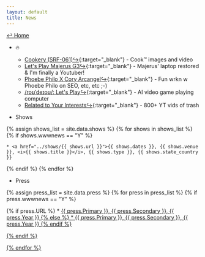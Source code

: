 ```yaml
---
layout: default
title: News
---
```

<a href="../">↩ Home </a>
* 🔥
	* [Cookery (SRF-061)↪](https://cookery.cooking/){:target="_blank"} - Cook™ images and video   
	* [Let's Play Majerus G3↪](https://twitter.com/cory_arcangel/status/1841429550372122677){:target="_blank"} - Majerus' laptop restored & I'm finally a Youtuber!  
	* [Phoebe Philo X Cory Arcangel↪](https://www.google.com/search?q=Phoebe+Philo){:target="_blank"} - Fun wrkn w Phoebe Philo on SEO, etc, etc ;-)  
	* [/roʊˈdeɪoʊ/: Let's Play↪](https://rodeo.computer/){:target="_blank"} - AI video game playing computer   
	* [Related to Your Interests↪](https://rtyi.coryarcangel.com/){:target="_blank"} - 800+ YT vids of trash  

* Shows

{% assign shows_list = site.data.shows %}
{% for shows in shows_list %}
{% if shows.wwwnews == "Y" %}

	* <a href="../shows/{{ shows.url }}">{{ shows.dates }}, {{ shows.venue }}, <i>{{ shows.title }}</i>, {{ shows.type }}, {{ shows.state_country }}

{% endif %}
{% endfor %}

* Press

{% assign press_list = site.data.press %}
{% for press in press_list %}
{% if press.wwwnews == "Y" %}

{% if press.URL %}
	* <a href="{{ press.URL }}">{{ press.Primary }}, {{ press.Secondary }}, {{ press.Year }}
{% else %}
	* {{ press.Primary }}, {{ press.Secondary }}, {{ press.Year }}
{% endif %}

{% endif %}	

{% endfor %}